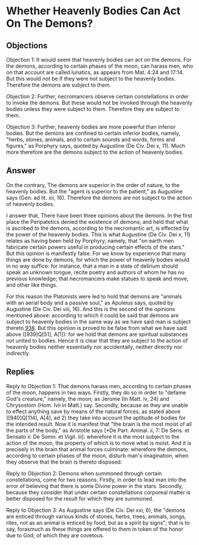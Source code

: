 # Whether Heavenly Bodies Can Act On The Demons?

## Objections

Objection 1: It would seem that heavenly bodies can act on the demons. For the demons, according to certain phases of the moon, can harass men, who on that account are called lunatics, as appears from Mat. 4:24 and 17:14. But this would not be if they were not subject to the heavenly bodies. Therefore the demons are subject to them.

Objection 2: Further, necromancers observe certain constellations in order to invoke the demons. But these would not be invoked through the heavenly bodies unless they were subject to them. Therefore they are subject to them.

Objection 3: Further, heavenly bodies are more powerful than inferior bodies. But the demons are confined to certain inferior bodies, namely, "herbs, stones, animals, and to certain sounds and words, forms and figures," as Porphyry says, quoted by Augustine (De Civ. Dei x, 11). Much more therefore are the demons subject to the action of heavenly bodies.

## Answer

On the contrary, The demons are superior in the order of nature, to the heavenly bodies. But the "agent is superior to the patient," as Augustine says (Gen. ad lit. xii, 16). Therefore the demons are not subject to the action of heavenly bodies.

I answer that, There have been three opinions about the demons. In the first place the Peripatetics denied the existence of demons; and held that what is ascribed to the demons, according to the necromantic art, is effected by the power of the heavenly bodies. This is what Augustine (De Civ. Dei x, 11) relates as having been held by Porphyry, namely, that "on earth men fabricate certain powers useful in producing certain effects of the stars." But this opinion is manifestly false. For we know by experience that many things are done by demons, for which the power of heavenly bodies would in no way suffice: for instance, that a man in a state of delirium should speak an unknown tongue, recite poetry and authors of whom he has no previous knowledge; that necromancers make statues to speak and move, and other like things.

For this reason the Platonists were led to hold that demons are "animals with an aerial body and a passive soul," as Apuleius says, quoted by Augustine (De Civ. Dei viii, 16). And this is the second of the opinions mentioned above: according to which it could be said that demons are subject to heavenly bodies in the same way as we have said man is subject thereto [938](A[4]). But this opinion is proved to be false from what we have said above ([939]Q[51], A[1]): for we hold that demons are spiritual substances not united to bodies. Hence it is clear that they are subject to the action of heavenly bodies neither essentially nor accidentally, neither directly nor indirectly.

## Replies

Reply to Objection 1: That demons harass men, according to certain phases of the moon, happens in two ways. Firstly, they do so in order to "defame God's creature," namely, the moon; as Jerome (In Matt. iv, 24) and Chrysostom (Hom. lvii in Matt.) say. Secondly, because as they are unable to effect anything save by means of the natural forces, as stated above ([940]Q[114], A[4], ad 2) they take into account the aptitude of bodies for the intended result. Now it is manifest that "the brain is the most moist of all the parts of the body," as Aristotle says [*De Part. Animal. ii, 7: De Sens. et Sensato ii: De Somn. et Vigil. iii]: wherefore it is the most subject to the action of the moon, the property of which is to move what is moist. And it is precisely in the brain that animal forces culminate: wherefore the demons, according to certain phases of the moon, disturb man's imagination, when they observe that the brain is thereto disposed.

Reply to Objection 2: Demons when summoned through certain constellations, come for two reasons. Firstly, in order to lead man into the error of believing that there is some Divine power in the stars. Secondly, because they consider that under certain constellations corporeal matter is better disposed for the result for which they are summoned.

Reply to Objection 3: As Augustine says (De Civ. Dei xxi, 6), the "demons are enticed through various kinds of stones, herbs, trees, animals, songs, rites, not as an animal is enticed by food, but as a spirit by signs"; that is to say, forasmuch as these things are offered to them in token of the honor due to God, of which they are covetous.